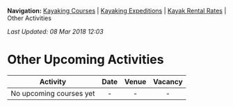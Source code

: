 **Navigation:** [Kayaking Courses](index) &#124; [Kayaking Expeditions](expedition) &#124; [Kayak Rental Rates](rental) &#124; Other Activities

_Last Updated: 08 Mar 2018 12:03_
# Other Upcoming Activities

Activity | Date | Venue | Vacancy
:---:|:---:|:---:|:---:
No upcoming courses yet|-|-|-

